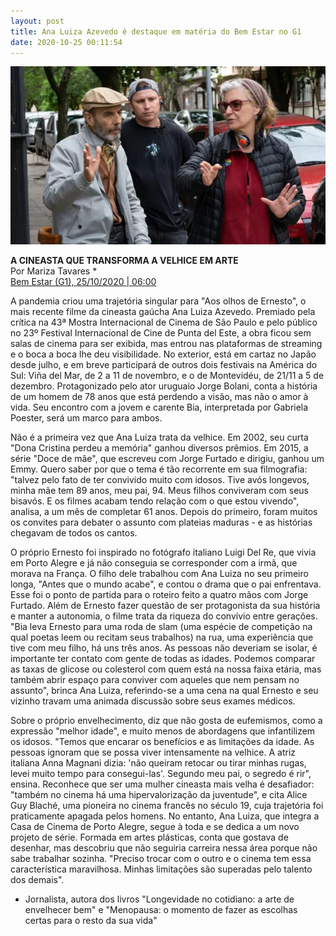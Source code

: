 ```yaml
---
layout: post
title: Ana Luiza Azevedo é destaque em matéria do Bem Estar no G1
date: 2020-10-25 00:11:54
---
```

![](/uploads/aode-ana-bolani.jpg)

**A CINEASTA QUE TRANSFORMA A VELHICE EM ARTE**\
Por Mariza Tavares *\
[Bem Estar (G1), 25/10/2020 | 06:00](https://g1.globo.com/bemestar/blog/longevidade-modo-de-usar/post/2020/10/25/a-cineasta-que-transforma-a-velhice-em-arte.ghtml)


A pandemia criou uma trajetória singular para "Aos olhos de Ernesto", o mais recente filme da cineasta gaúcha Ana Luiza Azevedo. Premiado pela crítica na 43ª Mostra Internacional de Cinema de São Paulo e pelo público no 23º Festival Internacional de Cine de Punta del Este, a obra ficou sem salas de cinema para ser exibida, mas entrou nas plataformas de streaming e o boca a boca lhe deu visibilidade. No exterior, está em cartaz no Japão desde julho, e em breve participará de outros dois festivais na América do Sul: Viña del Mar, de 2 a 11 de novembro, e o de Montevidéu, de 21/11 a 5 de dezembro. Protagonizado pelo ator uruguaio Jorge Bolani, conta a história de um homem de 78 anos que está perdendo a visão, mas não o amor à vida. Seu encontro com a jovem e carente Bia, interpretada por Gabriela Poester, será um marco para ambos.

Não é a primeira vez que Ana Luiza trata da velhice. Em 2002, seu curta "Dona Cristina perdeu a memória" ganhou diversos prêmios. Em 2015, a série "Doce de mãe", que escreveu com Jorge Furtado e dirigiu, ganhou um Emmy. Quero saber por que o tema é tão recorrente em sua filmografia: "talvez pelo fato de ter convivido muito com idosos. Tive avós longevos, minha mãe tem 89 anos, meu pai, 94. Meus filhos conviveram com seus bisavós. E os filmes acabam tendo relação com o que estou vivendo", analisa, a um mês de completar 61 anos. Depois do primeiro, foram muitos os convites para debater o assunto com plateias maduras - e as histórias chegavam de todos os cantos.

O próprio Ernesto foi inspirado no fotógrafo italiano Luigi Del Re, que vivia em Porto Alegre e já não conseguia se corresponder com a irmã, que morava na França. O filho dele trabalhou com Ana Luiza no seu primeiro longa, "Antes que o mundo acabe", e contou o drama que o pai enfrentava. Esse foi o ponto de partida para o roteiro feito a quatro mãos com Jorge Furtado. Além de Ernesto fazer questão de ser protagonista da sua história e manter a autonomia, o filme trata da riqueza do convívio entre gerações. "Bia leva Ernesto para uma roda de slam (uma espécie de competição na qual poetas leem ou recitam seus trabalhos) na rua, uma experiência que tive com meu filho, há uns três anos. As pessoas não deveriam se isolar, é importante ter contato com gente de todas as idades. Podemos comparar as taxas de glicose ou colesterol com quem está na nossa faixa etária, mas também abrir espaço para conviver com aqueles que nem pensam no assunto", brinca Ana Luiza, referindo-se a uma cena na qual Ernesto e seu vizinho travam uma animada discussão sobre seus exames médicos.

Sobre o próprio envelhecimento, diz que não gosta de eufemismos, como a expressão "melhor idade", e muito menos de abordagens que infantilizem os idosos. "Temos que encarar os benefícios e as limitações da idade. As pessoas ignoram que se possa viver intensamente na velhice. A atriz italiana Anna Magnani dizia: 'não queiram retocar ou tirar minhas rugas, levei muito tempo para consegui-las'. Segundo meu pai, o segredo é rir", ensina. Reconhece que ser uma mulher cineasta mais velha é desafiador: "também no cinema há uma hipervalorização da juventude", e cita Alice Guy Blaché, uma pioneira no cinema francês no século 19, cuja trajetória foi praticamente apagada pelos homens. No entanto, Ana Luiza, que integra a Casa de Cinema de Porto Alegre, segue à toda e se dedica a um novo projeto de série. Formada em artes plásticas, conta que gostava de desenhar, mas descobriu que não seguiria carreira nessa área porque não sabe trabalhar sozinha. "Preciso trocar com o outro e o cinema tem essa característica maravilhosa. Minhas limitações são superadas pelo talento dos demais".

* Jornalista, autora dos livros "Longevidade no cotidiano: a arte de envelhecer bem" e "Menopausa: o momento de fazer as escolhas certas para o resto da sua vida"